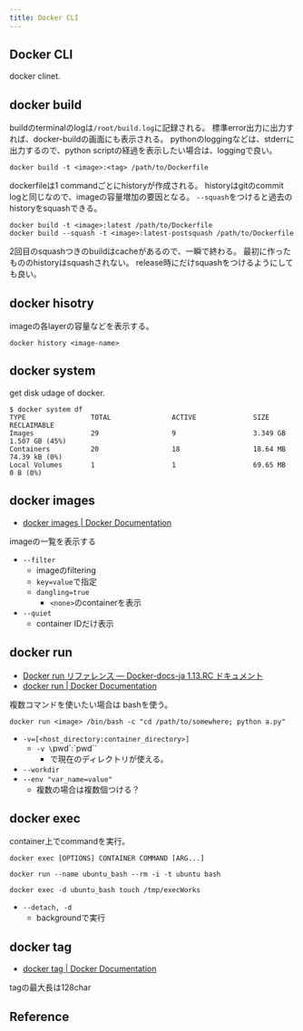 ```yaml
---
title: Docker CLI
---
```


## Docker CLI
docker clinet.


## docker build
buildのterminalのlogは`/root/build.log`に記録される。
標準error出力に出力すれば、docker-buildの画面にも表示される。
pythonのloggingなどは、stderrに出力するので、python scriptの経過を表示したい場合は、loggingで良い。

```
docker build -t <image>:<tag> /path/to/Dockerfile
```

dockerfileは1 commandごとにhistoryが作成される。
historyはgitのcommit logと同じなので、imageの容量増加の要因となる。
`--squash`をつけると過去のhistoryをsquashできる。

```
docker build -t <image>:latest /path/to/Dockerfile
docker build --squash -t <image>:latest-postsquash /path/to/Dockerfile
```

2回目のsquashつきのbuildはcacheがあるので、一瞬で終わる。
最初に作ったもののhistoryはsquashされない。
release時にだけsquashをつけるようにしても良い。

## docker hisotry
imageの各layerの容量などを表示する。

```
docker history <image-name>
```

## docker system
get disk udage of docker.

```
$ docker system df
TYPE                TOTAL               ACTIVE              SIZE                RECLAIMABLE
Images              29                  9                   3.349 GB            1.507 GB (45%)
Containers          20                  18                  18.64 MB            74.39 kB (0%)
Local Volumes       1                   1                   69.65 MB            0 B (0%)
```

## docker images
* [docker images | Docker Documentation](https://docs.docker.com/engine/reference/commandline/images/#filtering)

imageの一覧を表示する

* `--filter`
    * imageのfiltering
    * `key=value`で指定
    * `dangling=true`
        * `<none>`のcontainerを表示
* `--quiet`
    * container IDだけ表示


## docker run
* [Docker run リファレンス — Docker-docs-ja 1.13.RC ドキュメント](http://docs.docker.jp/engine/reference/run.html)
* [docker run | Docker Documentation](https://docs.docker.com/engine/reference/commandline/run/)

複数コマンドを使いたい場合は bashを使う。

```
docker run <image> /bin/bash -c "cd /path/to/somewhere; python a.py"
```

* `-v=[<host_directory:container_directory>]`
    * `-v \`pwd\`:\`pwd\``
        * で現在のディレクトリが使える。
* `--workdir`
* `--env "var_name=value"`
    * 複数の場合は複数個つける？

## docker exec
container上でcommandを実行。

```
docker exec [OPTIONS] CONTAINER COMMAND [ARG...]
```

```
docker run --name ubuntu_bash --rm -i -t ubuntu bash
```

```
docker exec -d ubuntu_bash touch /tmp/execWorks
```

* `--detach, -d`
    * backgroundで実行

## docker tag
* [docker tag | Docker Documentation](https://docs.docker.com/engine/reference/commandline/tag/#extended-description)

tagの最大長は128char

## Reference
